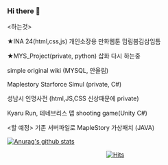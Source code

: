 ### Hi there 👋

<하는것>

★INA 24(html,css,js) 개인소장용 만화웹툰 밈림봄김삼임틈

★MYS_Project(private, python) 삽화 다시 하는중

simple original wiki (MYSQL, 안올림)

Maplestory Starforce Simul (private, C#)

성남시 인명사전 (html,JS,CSS  신상때문에 private)

Kyaru Run, 테네브리스 맵 shooting game(Unity C#)

<할 예정>
기존 서버파일로 MapleStory 가상패치 (JAVA)

[![Anurag's github stats](https://github-readme-stats.vercel.app/api?username=CHULBOONG)](https://github.com/anuraghazra/github-readme-stats)


  <div align=center>
  
[![Hits](https://hits.seeyoufarm.com/api/count/incr/badge.svg?url=https%3A%2F%2Fgithub.com%2FCHULBOONG&count_bg=%2379C83D&title_bg=%23555555&icon=&icon_color=%23E7E7E7&title=hits&edge_flat=false)](https://hits.seeyoufarm.com)
</div>

<!--
**CHULBOONG/CHULBOONG** is a ✨ _special_ ✨ repository because its `README.md` (this file) appears on your GitHub profile.

Here are some ideas to get you started:

- 🔭 I’m currently working on ...
- 🌱 I’m currently learning ...
- 👯 I’m looking to collaborate on ...
- 🤔 I’m looking for help with ...
- 💬 Ask me about ...
- 📫 How to reach me: ...
- 😄 Pronouns: ...
- ⚡ Fun fact: ...
-->
